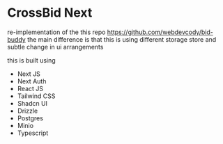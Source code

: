 # CrossBid Next

re-implementation of the this repo https://github.com/webdevcody/bid-buddy
the main difference is that this is using different storage store and subtle change in ui arrangements

this is built using

- Next JS
- Next Auth
- React JS
- Tailwind CSS
- Shadcn UI
- Drizzle
- Postgres
- Minio
- Typescript
